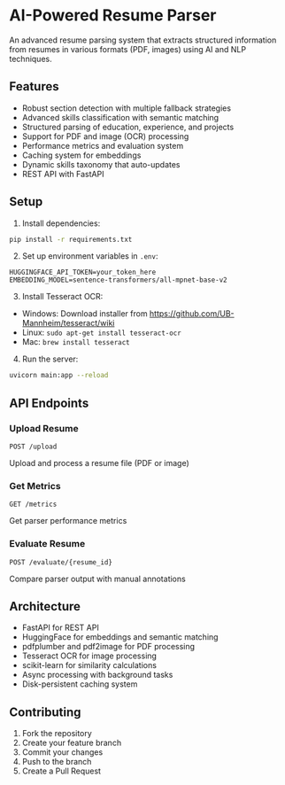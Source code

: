 # AI-Powered Resume Parser

An advanced resume parsing system that extracts structured information from resumes in various formats (PDF, images) using AI and NLP techniques.

## Features

- Robust section detection with multiple fallback strategies
- Advanced skills classification with semantic matching
- Structured parsing of education, experience, and projects
- Support for PDF and image (OCR) processing
- Performance metrics and evaluation system
- Caching system for embeddings
- Dynamic skills taxonomy that auto-updates
- REST API with FastAPI

## Setup

1. Install dependencies:
```bash
pip install -r requirements.txt
```

2. Set up environment variables in `.env`:
```
HUGGINGFACE_API_TOKEN=your_token_here
EMBEDDING_MODEL=sentence-transformers/all-mpnet-base-v2
```

3. Install Tesseract OCR:
- Windows: Download installer from https://github.com/UB-Mannheim/tesseract/wiki
- Linux: `sudo apt-get install tesseract-ocr`
- Mac: `brew install tesseract`

4. Run the server:
```bash
uvicorn main:app --reload
```

## API Endpoints

### Upload Resume
```http
POST /upload
```
Upload and process a resume file (PDF or image)

### Get Metrics
```http
GET /metrics
```
Get parser performance metrics

### Evaluate Resume
```http
POST /evaluate/{resume_id}
```
Compare parser output with manual annotations

## Architecture

- FastAPI for REST API
- HuggingFace for embeddings and semantic matching
- pdfplumber and pdf2image for PDF processing
- Tesseract OCR for image processing
- scikit-learn for similarity calculations
- Async processing with background tasks
- Disk-persistent caching system

## Contributing

1. Fork the repository
2. Create your feature branch
3. Commit your changes
4. Push to the branch
5. Create a Pull Request